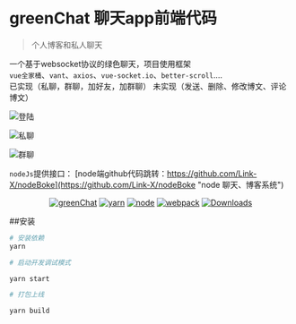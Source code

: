 # greenChat 聊天app前端代码
> 个人博客和私人聊天

一个基于websocket协议的绿色聊天，项目使用框架<br/>
`vue全家桶`、`vant`、`axios`、`vue-socket.io`、`better-scroll`....
<br/>
已实现（私聊，群聊，加好友，加群聊）
未实现（发送、删除、修改博文、评论博文）

![登陆](https://miao.su/images/2018/04/04/singIn9d90f.gif)

![私聊](https://miao.su/images/2018/04/04/chat4b7d7.gif)

![群聊](https://miao.su/images/2018/04/04/groupChatc648a.gif)

`nodeJs`提供接口： [node端github代码跳转：https://github.com/Link-X/nodeBoke](https://github.com/Link-X/nodeBoke "node 聊天、博客系统")
<br/>

<p align="center">
  <a href="https://github.com/Link-X/boke-iphone"><img src="https://img.shields.io/badge/greenChat-0.01-red.svg" alt="greenChat"></a>
  <a href="https://github.com/Link-X/boke-iphone"><img src="https://img.shields.io/badge/yarn-v1.5.1-brightgreen.svg" alt="yarn"></a>
  <a href="https://github.com/Link-X/boke-iphone"><img src="https://img.shields.io/badge/node-v8.10.0-brightgreen.svg" alt="node"></a>
  <a href="https://github.com/Link-X/boke-iphone"><img src="https://img.shields.io/badge/webpack-V3.6.0-brightgreen.svg" alt="webpack"></a>
  <a href="https://github.com/Link-X/boke-iphone"><img src="https://img.shields.io/badge/downloads-2.6MB-brightgreen.svg" alt="Downloads"></a>
</p>

##安装
``` bash
# 安装依赖
yarn

# 启动开发调试模式

yarn start

# 打包上线

yarn build

```
